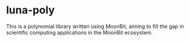 # luna-poly
This is a polynomial library written using MoonBit, aiming to fill the gap in scientific computing applications in the MoonBit ecosystem.
